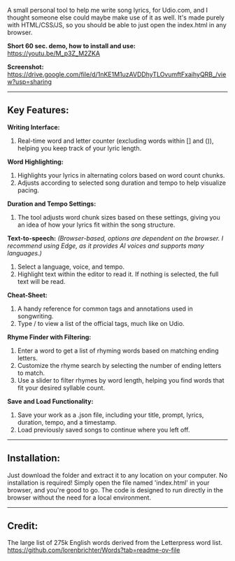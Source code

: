 A small personal tool to help me write song lyrics, for Udio.com, and I thought someone else could maybe make use of it as well.
It's made purely with HTML/CSS/JS, so you should be able to just open the index.html in any browser.

**Short 60 sec. demo, how to install and use:**
https://youtu.be/M_p3Z_M2ZKA

**Screenshot:**
https://drive.google.com/file/d/1nKE1M1uzAVDDhyTLOvumftFxaihyQRB_/view?usp=sharing

----------

## Key Features:

**Writing Interface:**
1. Real-time word and letter counter (excluding words within [] and ()), helping you keep track of your lyric length.

**Word Highlighting:**
1. Highlights your lyrics in alternating colors based on word count chunks.
2. Adjusts according to selected song duration and tempo to help visualize pacing.

**Duration and Tempo Settings:**
1. The tool adjusts word chunk sizes based on these settings, giving you an idea of how your lyrics fit within the song structure.

**Text-to-speech:**
*(Browser-based, options are dependent on the browser. I recommend using Edge, as it provides AI voices and supports many languages.)*
1. Select a language, voice, and tempo.
2. Highlight text within the editor to read it. If nothing is selected, the full text will be read.

**Cheat-Sheet:**
1. A handy reference for common tags and annotations used in songwriting.
2. Type / to view a list of the official tags, much like on Udio.

**Rhyme Finder with Filtering:**
1. Enter a word to get a list of rhyming words based on matching ending letters.
2. Customize the rhyme search by selecting the number of ending letters to match.
3. Use a slider to filter rhymes by word length, helping you find words that fit your desired syllable count.

**Save and Load Functionality:**
1. Save your work as a .json file, including your title, prompt, lyrics, duration, tempo, and a timestamp.
2. Load previously saved songs to continue where you left off.

----------

## Installation:
Just download the folder and extract it to any location on your computer. No installation is required! Simply open the file named 'index.html' in your browser, and you're good to go. 
The code is designed to run directly in the browser without the need for a local environment.

----------

## Credit:
The large list of 275k English words derived from the Letterpress word list.
https://github.com/lorenbrichter/Words?tab=readme-ov-file
